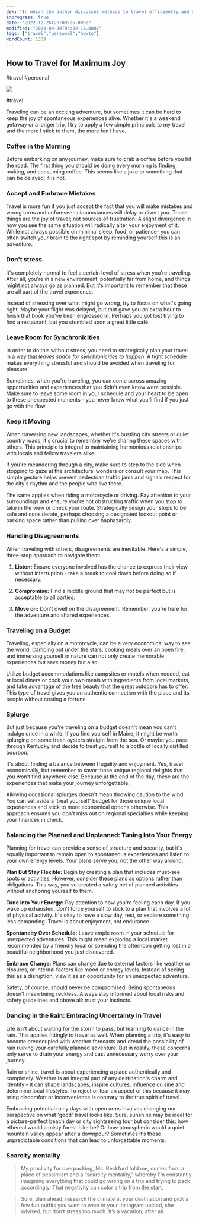```yaml
---
dek: "In which the author discusses methods to travel efficiently and have spontaneous and joyous experiences"
inprogress: true
date: "2022-12-26T20:09:25.000Z"
modified: "2024-09-20T04:22:18.000Z"
tags: ["travel","personal","howto"]
wordCount: 1369
---
```

## How to Travel for Maximum Joy

#travel #personal

![](https://res.cloudinary.com/ejf/image/upload/v1679587768/3556900738_An_illustration_of_a_traveler_in_a_whimsical_landscape__carrying_a_backpack_filled_with_souvenirs_an.png)

#travel

Traveling can be an exciting adventure, but sometimes it can be hard to keep the joy of spontaneous experiences alive. Whether it's a weekend getaway or a longer trip, I try to apply a few simple principals to my travel and the more I stick to them, the more fun I have.

### Coffee in the Morning

Before embarking on any journey, make sure to grab a coffee before you hit the road. The first thing you should be doing every morning is finding, making, and consuming coffee. This seems like a joke or something that can be delayed; it is not.

### Accept and Embrace Mistakes

Travel is more fun if you just accept the fact that you will make mistakes and wrong turns and unforeseen circumstances will delay or divert you. Those things are the joy of travel; not sources of frustration. A slight divergence in how you see the same situation will radically alter your enjoyment of it. While not always possible on minimal sleep, food, or patience- you can often switch your brain to the right spot by reminding yourself this is an *adventure*.

### Don't stress

It's completely normal to feel a certain level of stress when you're traveling. After all, you're in a new environment, potentially far from home, and things might not always go as planned. But it's important to remember that these are all part of the travel experience.

Instead of stressing over what might go wrong, try to focus on what's going right. Maybe your flight was delayed, but that gave you an extra hour to finish that book you've been engrossed in. Perhaps you got lost trying to find a restaurant, but you stumbled upon a great little café.

### Leave Room for Synchronicities

In order to do this without stress, you need to strategically plan your travel in a way that *leaves space for synchronicities to happen*. A tight schedule makes everything stressful and should be avoided when traveling for pleasure.

Sometimes, when you're traveling, you can come across amazing opportunities and experiences that you didn't even know were possible. Make sure to leave some room in your schedule and your heart to be open to these unexpected moments - you never know what you'll find if you just go with the flow.

### Keep it Moving

When traversing new landscapes, whether it's bustling city streets or quiet country roads, it's crucial to remember we're sharing these spaces with others. This principle is integral to maintaining harmonious relationships with locals and fellow travelers alike.

If you're meandering through a city, make sure to step to the side when stopping to gaze at the architectural wonders or consult your map. This simple gesture helps prevent pedestrian traffic jams and signals respect for the city's rhythm and the people who live there.

The same applies when riding a motorcycle or driving. Pay attention to your surroundings and ensure you're not obstructing traffic when you stop to take in the view or check your route. Strategically design your stops to be safe and considerate, perhaps choosing a designated lookout point or parking space rather than pulling over haphazardly.

### Handling Disagreements

When traveling with others, disagreements are inevitable. Here's a simple, three-step approach to navigate them:

1. **Listen:** Ensure everyone involved has the chance to express their view without interruption - take a break to cool down before doing so if necessary.

2. **Compromise:** Find a middle ground that may not be perfect but is acceptable to all parties.

3. **Move on:** Don't dwell on the disagreement. Remember, you're here for the adventure and shared experiences.

### Traveling on a Budget

Traveling, especially on a motorcycle, can be a very economical way to see the world. Camping out under the stars, cooking meals over an open fire, and immersing yourself in nature can not only create memorable experiences but save money but also.

Utilize budget accommodations like campsites or motels when needed, eat at local diners or cook your own meals with ingredients from local markets, and take advantage of the free beauty that the great outdoors has to offer. This type of travel gives you an authentic connection with the place and its people without costing a fortune.

### Splurge

But just because you're traveling on a budget doesn't mean you can't indulge once in a while. If you find yourself in Maine, it might be worth splurging on some fresh oysters straight from the sea. Or maybe you pass through Kentucky and decide to treat yourself to a bottle of locally distilled bourbon.

It's about finding a balance between frugality and enjoyment. Yes, travel economically, but remember to savor those unique regional delights that you won't find anywhere else. Because at the end of the day, these are the experiences that make your journey unforgettable.

Allowing occasional splurges doesn't mean throwing caution to the wind. You can set aside a 'treat yourself' budget for those unique local experiences and stick to more economical options otherwise. This approach ensures you don't miss out on regional specialties while keeping your finances in check.

### Balancing the Planned and Unplanned: Tuning Into Your Energy

Planning for travel can provide a sense of structure and security, but it's equally important to remain open to spontaneous experiences and listen to your own energy levels. Your plans serve you, not the other way around.

**Plan But Stay Flexible:** Begin by creating a plan that includes must-see spots or activities. However, consider these plans as options rather than obligations. This way, you've created a safety net of planned activities without anchoring yourself to them.

**Tune Into Your Energy:** Pay attention to how you're feeling each day. If you wake up exhausted, don't force yourself to stick to a plan that involves a lot of physical activity. It's okay to have a slow day, rest, or explore something less demanding. Travel is about enjoyment, not endurance.

**Spontaneity Over Schedule:** Leave ample room in your schedule for unexpected adventures. This might mean exploring a local market recommended by a friendly local or spending the afternoon getting lost in a beautiful neighborhood you just discovered.

**Embrace Change:** Plans can change due to external factors like weather or closures, or internal factors like mood or energy levels. Instead of seeing this as a disruption, view it as an opportunity for an unexpected adventure.

Safety, of course, should never be compromised. Being spontaneous doesn't mean being reckless. Always stay informed about local risks and safety guidelines and above all: trust your instincts.

### Dancing in the Rain: Embracing Uncertainty in Travel

Life isn't about waiting for the storm to pass, but learning to dance in the rain. This applies fittingly to travel as well. When planning a trip, it's easy to become preoccupied with weather forecasts and dread the possibility of rain ruining your carefully planned adventure. But in reality, these concerns only serve to drain your energy and cast unnecessary worry over your journey.

Rain or shine, travel is about experiencing a place authentically and completely. Weather is an integral part of any destination's charm and identity – it can shape landscapes, inspire cultures, influence cuisine and determine local lifestyles. To reject or fear an aspect of this because it may bring discomfort or inconvenience is contrary to the true spirit of travel.

Embracing potential rainy days with open arms involves changing our perspective on what 'good' travel looks like. Sure, sunshine may be ideal for a picture-perfect beach day or city sightseeing tour but consider this: how ethereal would a misty forest hike be? Or how atmospheric would a quiet mountain valley appear after a downpour? Sometimes it’s these unpredictable conditions that can lead to unforgettable moments.

### Scarcity mentality

>My proclivity for overpacking, Ms. Beckford told me, comes from a place of pessimism and a “scarcity mentality,” whereby I’m constantly imagining everything that could go wrong on a trip and trying to pack accordingly. That negativity can color a trip from the start.

>Sure, plan ahead, research the climate at your destination and pick a few fun outfits you want to wear in your Instagram upload, she advised, but don’t stress too much. It’s a vacation, after all.
[](https://www.nytimes.com/2023/07/08/opinion/carry-on-packing-airlines-lost-luggage.html?smid=nytcore-ios-share&referringSource=articleShare)
